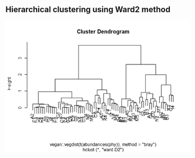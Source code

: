## Hierarchical clustering using Ward2 method

![](HierarchialClustering_files/figure-markdown_strict/HierarchicalClustering-1.png)

